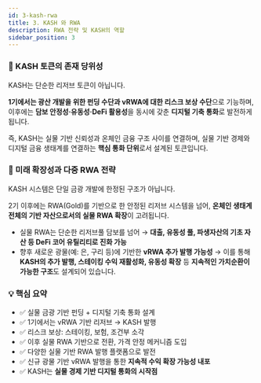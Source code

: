 ```yaml
---
id: 3-kash-rwa
title: 3. KASH 와 RWA
description: RWA 전략 및 KASH의 역할
sidebar_position: 3
---
```


### 🧩 KASH 토큰의 존재 당위성

KASH는 단순한 리저브 토큰이 아닙니다.

**1기에서는 광산 개발을 위한 펀딩 수단과 vRWA에 대한 리스크 보상 수단**으로 기능하며,
이후에는 **담보 안정성·유동성·DeFi 활용성**을 동시에 갖춘 **디지털 기축 통화**로 발전하게 됩니다.

즉, KASH는 실물 기반 신뢰성과 온체인 금융 구조 사이를 연결하며,
실물 기반 경제와 디지털 금융 생태계를 연결하는 **핵심 통화 단위**로서 설계된 토큰입니다.

### 🚀 미래 확장성과 다중 RWA 전략

KASH 시스템은 단일 금광 개발에 한정된 구조가 아닙니다.

2기 이후에는 RWA(Gold)를 기반으로 한 안정된 리저브 시스템을 넘어,
**온체인 생태계 전체의 기반 자산으로서의 실물 RWA 확장**이 고려됩니다.

- 실물 RWA는 단순한 리저브풀 담보를 넘어
    → **대출, 유동성 풀, 파생자산의 기초 자산 등 DeFi 코어 유틸리티로 진화 가능**
- 향후 새로운 광물(예: 은, 구리 등)에 기반한 **vRWA 추가 발행 가능성**
    → 이를 통해 **KASH의 추가 발행, 스테이킹 수익 재활성화, 유동성 확장** 등
    **지속적인 가치순환이 가능한 구조**도 설계되어 있습니다.
    
### 💡 핵심 요약

- ✅ 실물 금광 기반 펀딩 + 디지털 기축 통화 설계
- ✅ 1기에서는 vRWA 기반 리저브 → KASH 발행
- ✅ 리스크 보상: 스테이킹, 보험, 조건부 소각
- ✅ 이후 실물 RWA 기반으로 전환, 가격 안정 메커니즘 도입
- ✅ 다양한 실물 기반 RWA 발행 플랫폼으로 발전
- ✅ 신규 광물 기반 vRWA 발행을 통한 **지속적 수익 확장 가능성 내포**
- ✅ KASH는 **실물 경제 기반 디지털 통화의 시작점**